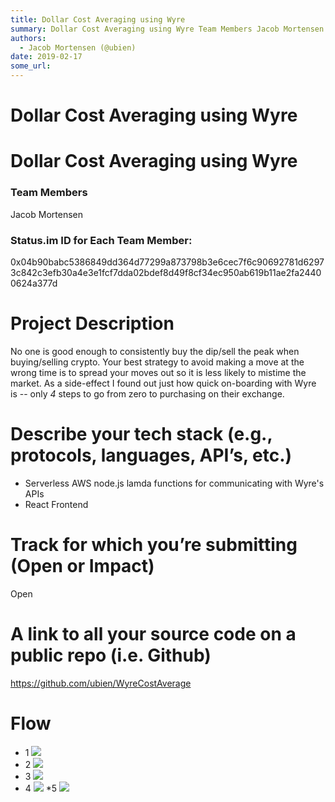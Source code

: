 ```yaml
---
title: Dollar Cost Averaging using Wyre
summary: Dollar Cost Averaging using Wyre Team Members Jacob Mortensen Status.im ID for Each Team Member- 0x04b90babc5386849dd364d77299a873798b3e6cec7f6c90692781d62973c842c3efb30a4e3e1fcf7dda02bdef8d49f8cf34ec950ab619b11ae2fa24400624a377d Project Description No one is good enough to consistently buy the dip/sell the peak when buying/selling crypto. Your best strategy to avoid making a move at the wrong time is to spread your moves out so it is less likely to mistime the market. As a side-effect I found o
authors:
  - Jacob Mortensen (@ubien)
date: 2019-02-17
some_url: 
---
```


# Dollar Cost Averaging using Wyre


# Dollar Cost Averaging using Wyre

### Team Members

Jacob Mortensen

### Status.im ID for Each Team Member: 

0x04b90babc5386849dd364d77299a873798b3e6cec7f6c90692781d62973c842c3efb30a4e3e1fcf7dda02bdef8d49f8cf34ec950ab619b11ae2fa24400624a377d

# Project Description

No one is good enough to consistently buy the dip/sell the peak when buying/selling crypto.  Your best strategy to avoid making a move at the wrong time is to spread your moves out so it is less likely to mistime the market.  As a side-effect I found out just how quick on-boarding with Wyre is -- only *4* steps to go from zero to purchasing on their exchange.

# Describe your tech stack (e.g., protocols, languages, API’s, etc.)

* Serverless AWS  node.js lamda functions for communicating with Wyre's APIs
* React Frontend

# Track for which you’re submitting (Open or Impact)

Open

# A link to all your source code on a public repo (i.e. Github)

https://github.com/ubien/WyreCostAverage

# Flow
 * 1 ![](https://api.kauri.io:443/ipfs/QmTj4MffJswTn8PppQTgdKfQcdsJbgGXGS1oe6ZVC3251r)
* 2 ![](https://api.kauri.io:443/ipfs/Qmdk5xqrXXsnkhEfgasNXQgpKyNcsJMGPrSWmM6krDoq46)
* 3 ![](https://api.kauri.io:443/ipfs/QmNLvjLGGcQDriSoUa7eDebNwasR6EQhHgKk6vmk8ZXQpf)
* 4 ![](https://api.kauri.io:443/ipfs/QmQFajT7DonrvGa91Jy4v5GdgSsteFsfsKU5ZtPZMVv6re)
*5 ![](https://api.kauri.io:443/ipfs/QmVyW2NUVyKkX5yU5fQ64rD9CTvYiXyLGtPNPAXvaAzacL)